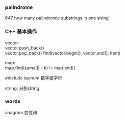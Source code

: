 ### palindrome
647 how many palindromic substrings in one string

### C++ 基本操作
vector:  
vector.push_back()  
vector.pop_back()
find(vector.begin(), vector.end(), item)  
  
map:  
map.find(sums[i] - k) != map.end()  

#include <cctype>
isalnum 数字或字母


string:
分割string
### words
anagram 变位词